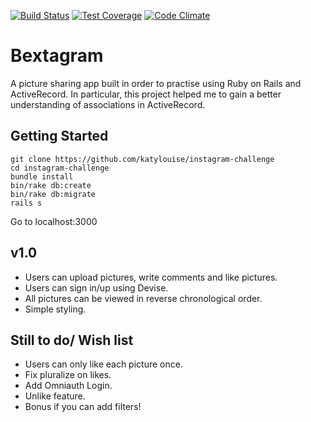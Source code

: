 [![Build Status](https://travis-ci.org/katylouise/instagram-challenge.svg?branch=master)](https://travis-ci.org/katylouise/instagram-challenge.svg?branch=master)
[![Test Coverage](https://codeclimate.com/github/katylouise/instagram-challenge/badges/coverage.svg)](https://codeclimate.com/github/katylouise/instagram-challenge/coverage)
[![Code Climate](https://codeclimate.com/github/katylouise/instagram-challenge/badges/gpa.svg)](https://codeclimate.com/github/katylouise/instagram-challenge)

Bextagram
==========
A picture sharing app built in order to practise using Ruby on Rails and ActiveRecord.  In particular, this project helped me to gain a better understanding of associations in ActiveRecord.

Getting Started
---------------
```
git clone https://github.com/katylouise/instagram-challenge
cd instagram-challenge
bundle install
bin/rake db:create
bin/rake db:migrate
rails s
```
Go to localhost:3000

v1.0
-----
* Users can upload pictures, write comments and like pictures.
* Users can sign in/up using Devise.
* All pictures can be viewed in reverse chronological order.
* Simple styling.


Still to do/ Wish list
-----------------------
* Users can only like each picture once.
* Fix pluralize on likes.
* Add Omniauth Login.
* Unlike feature.
* Bonus if you can add filters!